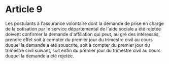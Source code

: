 # Article 9

Les postulants à l'assurance volontaire dont la demande de prise en charge de la cotisation par le service départemental de l'aide sociale a été rejetée doivent confirmer la demande d'affiliation qui peut, au gré des intéressés, prendre effet soit à compter du premier jour du trimestre civil au cours duquel la demande a été souscrite, soit à compter du premier jour du trimestre civil suivant, soit enfin du premier jour du trimestre civil au cours duquel la demande a été rejetée.
